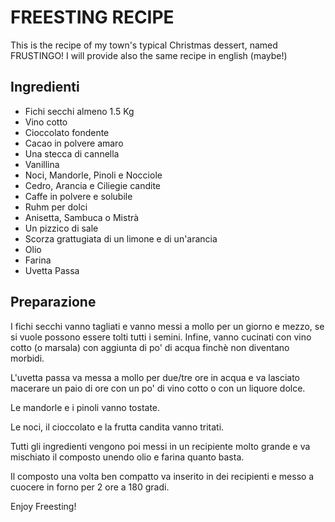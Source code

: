 # FREESTING RECIPE

This is the recipe of my town's typical Christmas dessert, named FRUSTINGO!
I will provide also the same recipe in english (maybe!)

## Ingredienti 
- Fichi secchi almeno 1.5 Kg
- Vino cotto
- Cioccolato fondente
- Cacao in polvere amaro
- Una stecca di cannella
- Vanillina
- Noci, Mandorle, Pinoli e Nocciole
- Cedro, Arancia e Ciliegie candite
- Caffe in polvere e solubile
- Ruhm per dolci
- Anisetta, Sambuca o Mistrà
- Un pizzico di sale
- Scorza grattugiata di un limone e di un'arancia
- Olio
- Farina
- Uvetta Passa

## Preparazione
I fichi secchi vanno tagliati e vanno messi a mollo per un giorno e mezzo, se si vuole possono essere tolti tutti i semini.
Infine, vanno cucinati con vino cotto (o marsala) con aggiunta di po' di acqua finchè non diventano morbidi.

L'uvetta passa va messa a mollo per due/tre ore in acqua e va lasciato macerare un paio di ore con un po' di vino cotto o con un liquore dolce.

Le mandorle e i pinoli vanno tostate.

Le noci, il cioccolato e la frutta candita vanno tritati.

Tutti gli ingredienti vengono poi messi in un recipiente molto grande e va mischiato il composto unendo olio e farina quanto basta.

Il composto una volta ben compatto va inserito in dei recipienti e messo a cuocere in forno per 2 ore a 180 gradi.

Enjoy Freesting!


